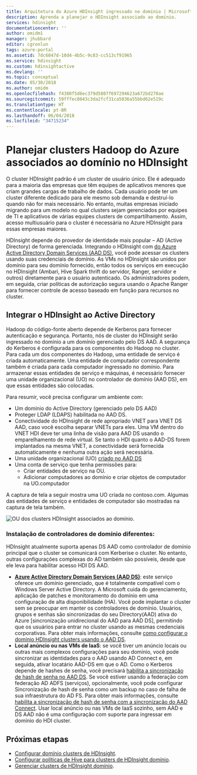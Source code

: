 ```yaml
---
title: Arquitetura do Azure HDInsight ingressado no domínio | Microsoft Docs
description: Aprenda a planejar o HDInsight associado ao domínio.
services: hdinsight
documentationcenter: ''
author: omidm1
manager: jhubbard
editor: cgronlun
tags: azure-portal
ms.assetid: 7dc6847d-10d4-4b5c-9c83-cc513cf91965
ms.service: hdinsight
ms.custom: hdinsightactive
ms.devlang: ''
ms.topic: conceptual
ms.date: 05/30/2018
ms.author: omidm
ms.openlocfilehash: f4380f5d6ec379d5807f697294623a672bd270ae
ms.sourcegitcommit: 59fffec8043c3da2fcf31ca5036a55bbd62e519c
ms.translationtype: HT
ms.contentlocale: pt-BR
ms.lasthandoff: 06/04/2018
ms.locfileid: "34715234"
---
```

# <a name="plan-azure-domain-joined-hadoop-clusters-in-hdinsight"></a>Planejar clusters Hadoop do Azure associados ao domínio no HDInsight

O cluster HDInsight padrão é um cluster de usuário único. Ele é adequado para a maioria das empresas que têm equipes de aplicativos menores que criam grandes cargas de trabalho de dados. Cada usuário pode ter um cluster diferente dedicado para ele mesmo sob demanda e destruí-lo quando não for mais necessário. No entanto, muitas empresas iniciado migrando para um modelo no qual clusters sejam gerenciados por equipes de TI e aplicativos de várias equipes clusters de compartilhamento. Assim, acesso multiusuário para o cluster é necessária no Azure HDInsight para essas empresas maiores.

HDInsight depende do provedor de identidade mais popular – AD (Active Directory) de forma gerenciada. Integrando o HDInsight com [do Azure Active Directory Domain Services (AAD DS)](../../active-directory-domain-services/active-directory-ds-overview.md), você pode acessar os clusters usando suas credenciais de domínio. As VMs no HDInsight são unidos por domínio para seu domínio fornecido, então todos os serviços em execução no HDInsight (Ambari, Hive Spark thrift do servidor, Ranger, servidor e outros) diretamente para o usuário autenticado. Os administradores podem, em seguida, criar políticas de autorização segura usando o Apache Ranger para fornecer controle de acesso baseado em função para recursos no cluster.


## <a name="integrate-hdinsight-with-active-directory"></a>Integrar o HDInsight ao Active Directory

Hadoop do código-fonte aberto depende de Kerberos para fornecer autenticação e segurança. Portanto, nós de cluster do HDInsight serão ingressado no domínio a um domínio gerenciado pelo DS AAD. A segurança do Kerberos é configurada para os componentes do Hadoop no cluster. Para cada um dos componentes do Hadoop, uma entidade de serviço é criada automaticamente. Uma entidade de computador correspondente também é criada para cada computador ingressado no domínio. Para armazenar essas entidades de serviço e máquinas, é necessário fornecer uma unidade organizacional (UO) no controlador de domínio (AAD DS), em que essas entidades são colocadas. 

Para resumir, você precisa configurar um ambiente com:

- Um domínio do Active Directory (gerenciado pelo DS AAD)
- Proteger LDAP (LDAPS) habilitada no AAD DS.
- Conectividade do HDInsight de rede apropriado VNET para VNET DS AAD, caso você escolha separar VNETs para eles. Uma VM dentro do VNET HDI deve ter uma linha de visão para AAD DS usando o emparelhamento de rede virtual. Se tanto o HDI quanto o AAD-DS forem implantados na mesma VNET, a conectividade será fornecida automaticamente e nenhuma outra ação será necessária.
- Uma unidade organizacional (UO) [criado no AAD DS](../../active-directory-domain-services/active-directory-ds-admin-guide-create-ou.md)
- Uma conta de serviço que tenha permissões para:
    - Criar entidades de serviço na OU.
    - Adicionar computadores ao domínio e criar objetos de computador na UO.computador

A captura de tela a seguir mostra uma UO criada no contoso.com. Algumas das entidades de serviço e entidades de computador são mostradas na captura de tela também.

![OU dos clusters HDInsight associados ao domínio](./media/apache-domain-joined-architecture/hdinsight-domain-joined-ou.png).

### <a name="different-domain-controllers-setup"></a>Instalação de controladores de domínio diferentes:
HDInsight atualmente suporta apenas DS AAD como controlador de domínio principal que o cluster se comunicará com Kerberise o cluster. No entanto, outras configurações complexas do AD também são possíveis, desde que ele leva para habilitar acesso HDI DS AAD.

- **[Azure Active Directory Domain Services (AAD DS)](../../active-directory-domain-services/active-directory-ds-overview.md)**: este serviço oferece um domínio gerenciado, que é totalmente compatível com o Windows Server Active Directory. A Microsoft cuida do gerenciamento, aplicação de patches e monitoramento do domínio em uma configuração de alta disponibilidade (HA). Você pode implantar o cluster sem se preocupar em manter os controladores de domínio. Usuários, grupos e senhas são sincronizadas do seu Directory(AAD) ativa do Azure [sincronização unidirecional do AAD para AAD DS], permitindo que os usuários para entrar no cluster usando as mesmas credenciais corporativas. Para obter mais informações, consulte [como configurar o domínio HDInsight clusters usando o AAD DS](./apache-domain-joined-configure-using-azure-adds.md).
- **Local anúncio ou nas VMs de IaaS**: se você tiver um anúncio locais ou outras mais complexos configurações para seu domínio, você pode sincronizar as identidades para o AAD usando AD Connect e, em seguida, ativar locatário AAD-DS em que o AD. Como o Kerberos depende de hashes de senha, você precisará [habilita a sincronização de hash de senha no AAD DS](../../active-directory-domain-services/active-directory-ds-getting-started-password-sync.md). Se você estiver usando a federação com federação AD ADFS (serviços), opcionalmente, você pode configurar Sincronização de hash de senha como um backup no caso de falha de sua infraestrutura do AD FS. Para obter mais informações, consulte [habilita a sincronização de hash de senha com a sincronização do AAD Connect](../../active-directory/connect/active-directory-aadconnectsync-implement-password-hash-synchronization.md). Usar local anúncio ou nas VMs de IaaS sozinho, sem AAD e DS AAD não é uma configuração com suporte para ingressar em domínio do HDI cluster.

## <a name="next-steps"></a>Próximas etapas
* [Configurar domínio clusters de HDInsight](apache-domain-joined-configure-using-azure-adds.md).
* [Configurar políticas de Hive para clusters de HDInsight domínio](apache-domain-joined-run-hive.md).
* [Gerenciar clusters de HDInsight domínio](apache-domain-joined-manage.md). 
